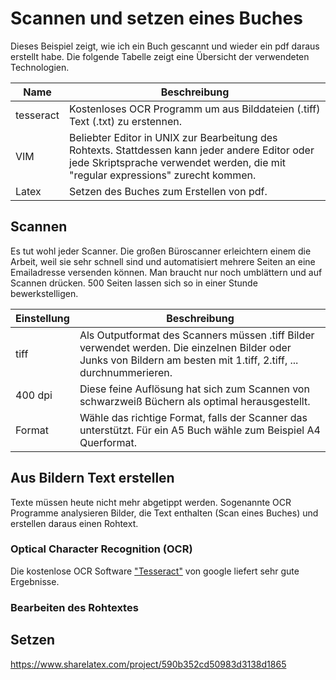 # Scannen und setzen eines Buches
Dieses Beispiel zeigt, wie ich ein Buch gescannt und wieder ein pdf daraus erstellt habe. Die folgende Tabelle zeigt eine Übersicht der verwendeten Technologien.

|Name |Beschreibung   |
|---|---|
|  tesseract |  Kostenloses OCR Programm um aus Bilddateien (.tiff) Text (.txt) zu erstennen.|
|VIM   | Beliebter Editor in UNIX zur Bearbeitung des Rohtexts. Stattdessen kann jeder andere Editor oder jede Skriptsprache verwendet werden, die mit "regular expressions" zurecht kommen.   |
|Latex  |Setzen des Buches zum Erstellen von pdf.   |

## Scannen

Es tut wohl jeder Scanner. Die großen Büroscanner erleichtern einem die Arbeit, weil sie sehr schnell sind und automatisiert mehrere Seiten an eine Emailadresse versenden können. Man braucht nur noch umblättern und auf Scannen drücken. 500 Seiten lassen sich so in einer Stunde bewerkstelligen.

|Einstellung |Beschreibung   |
|---|---|
|  tiff |  Als Outputformat des Scanners müssen .tiff Bilder verwendet werden. Die einzelnen Bilder oder Junks von Bildern am besten mit 1.tiff, 2.tiff, ... durchnummerieren.|
|400 dpi   | Diese feine Auflösung hat sich zum Scannen von schwarzweiß Büchern als optimal herausgestellt.  |
|Format |Wähle das richtige Format, falls der Scanner das unterstützt. Für ein A5 Buch wähle zum Beispiel A4 Querformat.|

## Aus Bildern Text erstellen

Texte müssen heute nicht mehr abgetippt werden. Sogenannte OCR Programme analysieren Bilder, die Text enthalten (Scan eines Buches) und erstellen daraus einen Rohtext.

### Optical Character Recognition (OCR)
Die kostenlose OCR Software ["Tesseract"](https://de.wikipedia.org/wiki/Tesseract_(Software)) von google liefert sehr gute Ergebnisse.

### Bearbeiten des Rohtextes

## Setzen

https://www.sharelatex.com/project/590b352cd50983d3138d1865